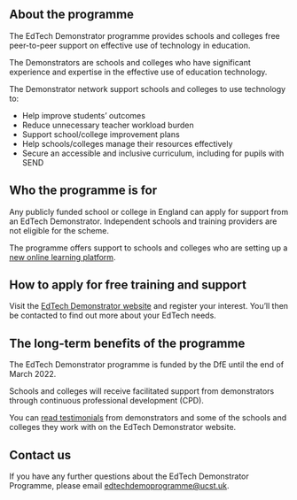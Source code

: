 ## About the programme

The EdTech Demonstrator programme provides schools and colleges free peer-to-peer 
support on effective use of technology in education.

The Demonstrators are schools and colleges who have significant experience and 
expertise in the effective use of education technology.

The Demonstrator network support schools and colleges to use technology to:

* Help improve students&rsquo; outcomes
* Reduce unnecessary teacher workload burden
* Support school/college improvement plans
* Help schools/colleges manage their resources effectively
* Secure an accessible and inclusive curriculum, including for pupils with SEND

## Who the programme is for

Any publicly funded school or college in England can apply for support from an EdTech 
Demonstrator. Independent schools and training providers are not eligible for the scheme.

The programme offers support to schools and colleges who are setting up a
[new online learning platform](/digital-platforms).

## How to apply for free training and support

Visit the [EdTech Demonstrator website](https://edtechdemo.ucst.uk/) and register your interest. You&rsquo;ll then be
contacted to find out more about your EdTech needs.

## The long-term benefits of the programme

The EdTech Demonstrator programme is funded by the DfE until the end of March 2022.

Schools and colleges will receive facilitated support from demonstrators through
continuous professional development (CPD).

You can [read testimonials](https://edtechdemo.ucst.uk/testimonials) from demonstrators and some of the
schools and colleges they work with on the EdTech Demonstrator website.

## Contact us

If you have any further questions about the EdTech Demonstrator Programme, please 
email [edtechdemoprogramme@ucst.uk](mailto:edtechdemoprogramme@ucst.uk).
